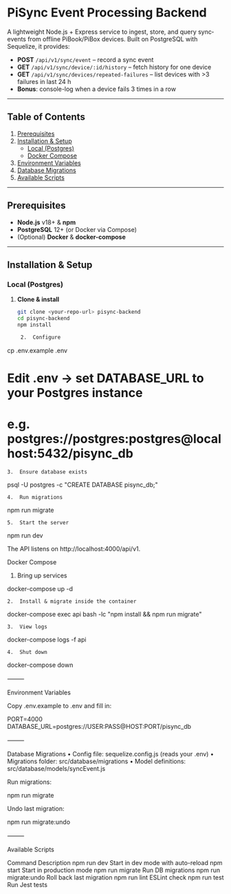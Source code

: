 # PiSync Event Processing Backend

A lightweight Node.js + Express service to ingest, store, and query sync‐events from offline PiBook/PiBox devices. Built on PostgreSQL with Sequelize, it provides:

- **POST** `/api/v1/sync/event` – record a sync event
- **GET** `/api/v1/sync/device/:id/history` – fetch history for one device
- **GET** `/api/v1/sync/devices/repeated-failures` – list devices with >3 failures in last 24 h
- **Bonus**: console-log when a device fails 3 times in a row

---

## Table of Contents

1. [Prerequisites](#prerequisites)
2. [Installation & Setup](#installation--setup)
    - [Local (Postgres)](#local-postgres)
    - [Docker Compose](#docker-compose)
3. [Environment Variables](#environment-variables)
4. [Database Migrations](#database-migrations)
5. [Available Scripts](#available-scripts)

---

## Prerequisites

- **Node.js** v18+ & **npm**
- **PostgreSQL** 12+ (or Docker via Compose)
- (Optional) **Docker** & **docker-compose**

---

## Installation & Setup

### Local (Postgres)

1. **Clone & install**
   ```bash
   git clone <your-repo-url> pisync-backend
   cd pisync-backend
   npm install

	2.	Configure

cp .env.example .env
# Edit .env → set DATABASE_URL to your Postgres instance
# e.g. postgres://postgres:postgres@localhost:5432/pisync_db


	3.	Ensure database exists

psql -U postgres -c "CREATE DATABASE pisync_db;"


	4.	Run migrations

npm run migrate


	5.	Start the server

npm run dev

The API listens on http://localhost:4000/api/v1.

Docker Compose
1.	Bring up services

docker-compose up -d


	2.	Install & migrate inside the container

docker-compose exec api bash -lc "npm install && npm run migrate"


	3.	View logs

docker-compose logs -f api


	4.	Shut down

docker-compose down



⸻

Environment Variables

Copy .env.example to .env and fill in:

PORT=4000
DATABASE_URL=postgres://USER:PASS@HOST:PORT/pisync_db


⸻

Database Migrations
•	Config file: sequelize.config.js (reads your .env)
•	Migrations folder: src/database/migrations
•	Model definitions: src/database/models/syncEvent.js

Run migrations:

npm run migrate

Undo last migration:

npm run migrate:undo


⸻

Available Scripts

Command	Description
npm run dev	Start in dev mode with auto-reload
npm start	Start in production mode
npm run migrate	Run DB migrations
npm run migrate:undo	Roll back last migration
npm run lint	ESLint check
npm run test	Run Jest tests


